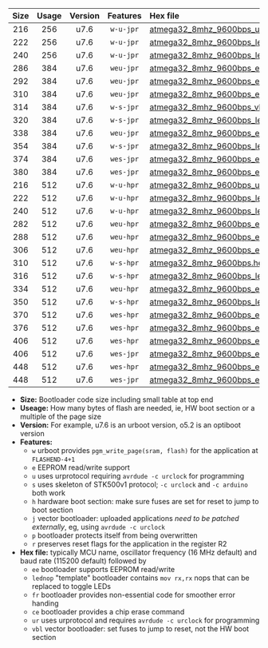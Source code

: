 |Size|Usage|Version|Features|Hex file|
|:-:|:-:|:-:|:-:|:--|
|216|256|u7.6|`w-u-jpr`|[atmega32_8mhz_9600bps_ur_vbl.hex](https://raw.githubusercontent.com/stefanrueger/urboot/main//atmega32_8mhz_9600bps_ur_vbl.hex)|
|222|256|u7.6|`w-u-jpr`|[atmega32_8mhz_9600bps_lednop_ur_vbl.hex](https://raw.githubusercontent.com/stefanrueger/urboot/main//atmega32_8mhz_9600bps_lednop_ur_vbl.hex)|
|240|256|u7.6|`w-u-jpr`|[atmega32_8mhz_9600bps_lednop_fr_ur_vbl.hex](https://raw.githubusercontent.com/stefanrueger/urboot/main//atmega32_8mhz_9600bps_lednop_fr_ur_vbl.hex)|
|286|384|u7.6|`weu-jpr`|[atmega32_8mhz_9600bps_ee_ur_vbl.hex](https://raw.githubusercontent.com/stefanrueger/urboot/main//atmega32_8mhz_9600bps_ee_ur_vbl.hex)|
|292|384|u7.6|`weu-jpr`|[atmega32_8mhz_9600bps_ee_lednop_ur_vbl.hex](https://raw.githubusercontent.com/stefanrueger/urboot/main//atmega32_8mhz_9600bps_ee_lednop_ur_vbl.hex)|
|310|384|u7.6|`weu-jpr`|[atmega32_8mhz_9600bps_ee_lednop_fr_ur_vbl.hex](https://raw.githubusercontent.com/stefanrueger/urboot/main//atmega32_8mhz_9600bps_ee_lednop_fr_ur_vbl.hex)|
|314|384|u7.6|`w-s-jpr`|[atmega32_8mhz_9600bps_vbl.hex](https://raw.githubusercontent.com/stefanrueger/urboot/main//atmega32_8mhz_9600bps_vbl.hex)|
|320|384|u7.6|`w-s-jpr`|[atmega32_8mhz_9600bps_lednop_vbl.hex](https://raw.githubusercontent.com/stefanrueger/urboot/main//atmega32_8mhz_9600bps_lednop_vbl.hex)|
|338|384|u7.6|`weu-jpr`|[atmega32_8mhz_9600bps_ee_lednop_fr_ce_ur_vbl.hex](https://raw.githubusercontent.com/stefanrueger/urboot/main//atmega32_8mhz_9600bps_ee_lednop_fr_ce_ur_vbl.hex)|
|354|384|u7.6|`w-s-jpr`|[atmega32_8mhz_9600bps_lednop_fr_vbl.hex](https://raw.githubusercontent.com/stefanrueger/urboot/main//atmega32_8mhz_9600bps_lednop_fr_vbl.hex)|
|374|384|u7.6|`wes-jpr`|[atmega32_8mhz_9600bps_ee_vbl.hex](https://raw.githubusercontent.com/stefanrueger/urboot/main//atmega32_8mhz_9600bps_ee_vbl.hex)|
|380|384|u7.6|`wes-jpr`|[atmega32_8mhz_9600bps_ee_lednop_vbl.hex](https://raw.githubusercontent.com/stefanrueger/urboot/main//atmega32_8mhz_9600bps_ee_lednop_vbl.hex)|
|216|512|u7.6|`w-u-hpr`|[atmega32_8mhz_9600bps_ur.hex](https://raw.githubusercontent.com/stefanrueger/urboot/main//atmega32_8mhz_9600bps_ur.hex)|
|222|512|u7.6|`w-u-hpr`|[atmega32_8mhz_9600bps_lednop_ur.hex](https://raw.githubusercontent.com/stefanrueger/urboot/main//atmega32_8mhz_9600bps_lednop_ur.hex)|
|240|512|u7.6|`w-u-hpr`|[atmega32_8mhz_9600bps_lednop_fr_ur.hex](https://raw.githubusercontent.com/stefanrueger/urboot/main//atmega32_8mhz_9600bps_lednop_fr_ur.hex)|
|282|512|u7.6|`weu-hpr`|[atmega32_8mhz_9600bps_ee_ur.hex](https://raw.githubusercontent.com/stefanrueger/urboot/main//atmega32_8mhz_9600bps_ee_ur.hex)|
|288|512|u7.6|`weu-hpr`|[atmega32_8mhz_9600bps_ee_lednop_ur.hex](https://raw.githubusercontent.com/stefanrueger/urboot/main//atmega32_8mhz_9600bps_ee_lednop_ur.hex)|
|306|512|u7.6|`weu-hpr`|[atmega32_8mhz_9600bps_ee_lednop_fr_ur.hex](https://raw.githubusercontent.com/stefanrueger/urboot/main//atmega32_8mhz_9600bps_ee_lednop_fr_ur.hex)|
|310|512|u7.6|`w-s-hpr`|[atmega32_8mhz_9600bps.hex](https://raw.githubusercontent.com/stefanrueger/urboot/main//atmega32_8mhz_9600bps.hex)|
|316|512|u7.6|`w-s-hpr`|[atmega32_8mhz_9600bps_lednop.hex](https://raw.githubusercontent.com/stefanrueger/urboot/main//atmega32_8mhz_9600bps_lednop.hex)|
|334|512|u7.6|`weu-hpr`|[atmega32_8mhz_9600bps_ee_lednop_fr_ce_ur.hex](https://raw.githubusercontent.com/stefanrueger/urboot/main//atmega32_8mhz_9600bps_ee_lednop_fr_ce_ur.hex)|
|350|512|u7.6|`w-s-hpr`|[atmega32_8mhz_9600bps_lednop_fr.hex](https://raw.githubusercontent.com/stefanrueger/urboot/main//atmega32_8mhz_9600bps_lednop_fr.hex)|
|370|512|u7.6|`wes-hpr`|[atmega32_8mhz_9600bps_ee.hex](https://raw.githubusercontent.com/stefanrueger/urboot/main//atmega32_8mhz_9600bps_ee.hex)|
|376|512|u7.6|`wes-hpr`|[atmega32_8mhz_9600bps_ee_lednop.hex](https://raw.githubusercontent.com/stefanrueger/urboot/main//atmega32_8mhz_9600bps_ee_lednop.hex)|
|406|512|u7.6|`wes-hpr`|[atmega32_8mhz_9600bps_ee_lednop_fr.hex](https://raw.githubusercontent.com/stefanrueger/urboot/main//atmega32_8mhz_9600bps_ee_lednop_fr.hex)|
|406|512|u7.6|`wes-jpr`|[atmega32_8mhz_9600bps_ee_lednop_fr_vbl.hex](https://raw.githubusercontent.com/stefanrueger/urboot/main//atmega32_8mhz_9600bps_ee_lednop_fr_vbl.hex)|
|448|512|u7.6|`wes-hpr`|[atmega32_8mhz_9600bps_ee_lednop_fr_ce.hex](https://raw.githubusercontent.com/stefanrueger/urboot/main//atmega32_8mhz_9600bps_ee_lednop_fr_ce.hex)|
|448|512|u7.6|`wes-jpr`|[atmega32_8mhz_9600bps_ee_lednop_fr_ce_vbl.hex](https://raw.githubusercontent.com/stefanrueger/urboot/main//atmega32_8mhz_9600bps_ee_lednop_fr_ce_vbl.hex)|

- **Size:** Bootloader code size including small table at top end
- **Useage:** How many bytes of flash are needed, ie, HW boot section or a multiple of the page size
- **Version:** For example, u7.6 is an urboot version, o5.2 is an optiboot version
- **Features:**
  + `w` urboot provides `pgm_write_page(sram, flash)` for the application at `FLASHEND-4+1`
  + `e` EEPROM read/write support
  + `u` uses urprotocol requiring `avrdude -c urclock` for programming
  + `s` uses skeleton of STK500v1 protocol; `-c urclock` and `-c arduino` both work
  + `h` hardware boot section: make sure fuses are set for reset to jump to boot section
  + `j` vector bootloader: uploaded applications *need to be patched externally*, eg, using `avrdude -c urclock`
  + `p` bootloader protects itself from being overwritten
  + `r` preserves reset flags for the application in the register R2
- **Hex file:** typically MCU name, oscillator frequency (16 MHz default) and baud rate (115200 default) followed by
  + `ee` bootloader supports EEPROM read/write
  + `lednop` "template" bootloader contains `mov rx,rx` nops that can be replaced to toggle LEDs
  + `fr` bootloader provides non-essential code for smoother error handing
  + `ce` bootloader provides a chip erase command
  + `ur` uses urprotocol and requires `avrdude -c urclock` for programming
  + `vbl` vector bootloader: set fuses to jump to reset, not the HW boot section
